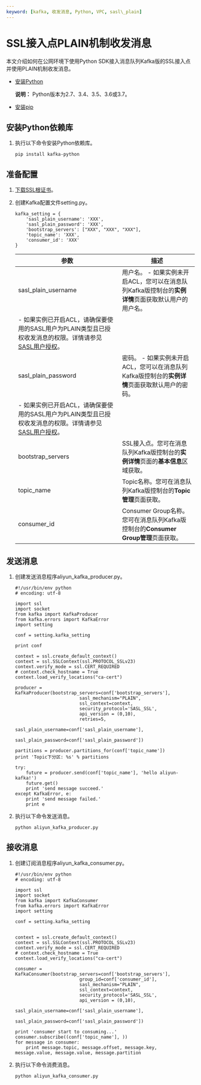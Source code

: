 ```yaml
---
keyword: [kafka, 收发消息, Python, VPC, sasl\_plain]
---
```


# SSL接入点PLAIN机制收发消息

本文介绍如何在公网环境下使用Python SDK接入消息队列Kafka版的SSL接入点并使用PLAIN机制收发消息。

-   [安装Python](https://www.python.org/downloads/)

    **说明：** Python版本为2.7、3.4、3.5、3.6或3.7。

-   [安装pip](https://pip.pypa.io/en/stable/installing/)

## 安装Python依赖库

1.  执行以下命令安装Python依赖库。

    ```
    pip install kafka-python
    ```


## 准备配置

1.  [下载SSL根证书](https://code.aliyun.com/alikafka/aliware-kafka-demos/raw/master/kafka-filebeat-demo/vpc-ssl/ca-cert)。

2.  创建Kafka配置文件setting.py。

    ```
    kafka_setting = {
        'sasl_plain_username': 'XXX',
        'sasl_plain_password': 'XXX',
        'bootstrap_servers': ["XXX", "XXX", "XXX"],
        'topic_name': 'XXX',
        'consumer_id': 'XXX'
    }
    ```

    |参数|描述|
    |--|--|
    |sasl\_plain\_username|用户名。    -   如果实例未开启ACL，您可以在消息队列Kafka版控制台的**实例详情**页面获取默认用户的用户名。
    -   如果实例已开启ACL，请确保要使用的SASL用户为PLAIN类型且已授权收发消息的权限。详情请参见[SASL用户授权](/cn.zh-CN/权限控制/SASL用户授权.md)。 |
    |sasl\_plain\_password|密码。    -   如果实例未开启ACL，您可以在消息队列Kafka版控制台的**实例详情**页面获取默认用户的密码。
    -   如果实例已开启ACL，请确保要使用的SASL用户为PLAIN类型且已授权收发消息的权限。详情请参见[SASL用户授权](/cn.zh-CN/权限控制/SASL用户授权.md)。 |
    |bootstrap\_servers|SSL接入点。您可在消息队列Kafka版控制台的**实例详情**页面的**基本信息**区域获取。|
    |topic\_name|Topic名称。您可在消息队列Kafka版控制台的**Topic管理**页面获取。|
    |consumer\_id|Consumer Group名称。您可在消息队列Kafka版控制台的**Consumer Group管理**页面获取。|


## 发送消息

1.  创建发送消息程序aliyun\_kafka\_producer.py。

    ```
    #!/usr/bin/env python
    # encoding: utf-8
    
    import ssl
    import socket
    from kafka import KafkaProducer
    from kafka.errors import KafkaError
    import setting
    
    conf = setting.kafka_setting
    
    print conf
    
    context = ssl.create_default_context()
    context = ssl.SSLContext(ssl.PROTOCOL_SSLv23)
    context.verify_mode = ssl.CERT_REQUIRED
    # context.check_hostname = True
    context.load_verify_locations("ca-cert")
    
    producer = KafkaProducer(bootstrap_servers=conf['bootstrap_servers'],
                            sasl_mechanism="PLAIN",
                            ssl_context=context,
                            security_protocol='SASL_SSL',
                            api_version = (0,10),
                            retries=5,
                            sasl_plain_username=conf['sasl_plain_username'],
                            sasl_plain_password=conf['sasl_plain_password'])
    
    partitions = producer.partitions_for(conf['topic_name'])
    print 'Topic下分区: %s' % partitions
    
    try:
        future = producer.send(conf['topic_name'], 'hello aliyun-kafka!')
        future.get()
        print 'send message succeed.'
    except KafkaError, e:
        print 'send message failed.'
        print e
    ```

2.  执行以下命令发送消息。

    ```
    python aliyun_kafka_producer.py
    ```


## 接收消息

1.  创建订阅消息程序aliyun\_kafka\_consumer.py。

    ```
    #!/usr/bin/env python
    # encoding: utf-8
    
    import ssl
    import socket
    from kafka import KafkaConsumer
    from kafka.errors import KafkaError
    import setting
    
    conf = setting.kafka_setting
    
    
    context = ssl.create_default_context()
    context = ssl.SSLContext(ssl.PROTOCOL_SSLv23)
    context.verify_mode = ssl.CERT_REQUIRED
    # context.check_hostname = True
    context.load_verify_locations("ca-cert")
    
    consumer = KafkaConsumer(bootstrap_servers=conf['bootstrap_servers'],
                            group_id=conf['consumer_id'],
                            sasl_mechanism="PLAIN",
                            ssl_context=context,
                            security_protocol='SASL_SSL',
                            api_version = (0,10),
                            sasl_plain_username=conf['sasl_plain_username'],
                            sasl_plain_password=conf['sasl_plain_password'])
    
    print 'consumer start to consuming...'
    consumer.subscribe((conf['topic_name'], ))
    for message in consumer:
        print message.topic, message.offset, message.key, message.value, message.value, message.partition
    ```

2.  执行以下命令消费消息。

    ```
    python aliyun_kafka_consumer.py
    ```


